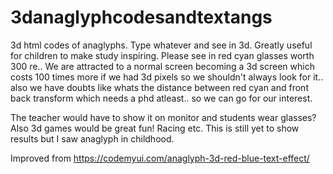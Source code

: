 # 3danaglyphcodesandtextangs
3d html codes of anaglyphs. Type whatever and see in 3d. Greatly useful for children to make study inspiring. Please see in red cyan glasses worth 300 re.. We are attracted to a normal screen becoming a 3d screen which costs 100 times more if we had 3d pixels so we shouldn't always look for it.. also we have doubts like whats the distance between red cyan and front back transform which needs a phd atleast.. so we can go for our interest.

The teacher would have to show it on monitor and students wear glasses? Also 3d games would be great fun! Racing etc. This is still yet to show results but I saw anaglyph in childhood.


Improved from https://codemyui.com/anaglyph-3d-red-blue-text-effect/
